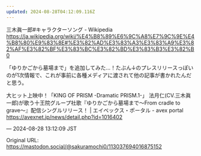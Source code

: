```yaml
---
updated: 2024-08-28T04:12:09.116Z
---
```


<p>三木眞一郎#キャラクターソング - Wikipedia<br /><a href="https://ja.wikipedia.org/wiki/%E4%B8%89%E6%9C%A8%E7%9C%9E%E4%B8%80%E9%83%8E#%E3%82%AD%E3%83%A3%E3%83%A9%E3%82%AF%E3%82%BF%E3%83%BC%E3%82%BD%E3%83%B3%E3%82%B0" target="_blank" rel="nofollow noopener noreferrer" translate="no"><span class="invisible">https://</span><span class="ellipsis">ja.wikipedia.org/wiki/%E4%B8%8</span><span class="invisible">9%E6%9C%A8%E7%9C%9E%E4%B8%80%E9%83%8E#%E3%82%AD%E3%83%A3%E3%83%A9%E3%82%AF%E3%82%BF%E3%83%BC%E3%82%BD%E3%83%B3%E3%82%B0</span></a></p><p>「ゆりかごから墓場まで」を追加してみた…！たぶん↓のプレスリリースっぽいのが1次情報で、これが事前に各種メディアに渡されて他の記事が書かれたんだと思う。</p><p>大ヒット上映中！「KING OF PRISM -Dramatic PRISM.1-」 法月仁(CV.三木眞一郎)が歌う十王院グループ社歌『ゆりかごから墓場まで～From cradle to grave～』配信シングルリリース！ | エイベックス・ポータル - avex portal<br /><a href="https://avexnet.jp/news/detail.php?id=1016402" target="_blank" rel="nofollow noopener noreferrer" translate="no"><span class="invisible">https://</span><span class="ellipsis">avexnet.jp/news/detail.php?id=</span><span class="invisible">1016402</span></a></p>

&mdash; 2024-08-28 13:12:09 JST

Original URL: https://mastodon.social/@sakuramochi0/113037694016875152
